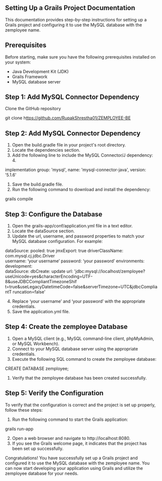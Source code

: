 ﻿## Setting Up a Grails Project Documentation

This documentation provides step-by-step instructions for setting up a Grails project and configuring it to use the MySQL database with the zemployee name.

## Prerequisites

Before starting, make sure you have the following prerequisites installed on your system:

- Java Development Kit (JDK)
- Grails Framework
- MySQL database server

## Step 1: Add MySQL Connector Dependency

Clone the GitHub repository

git clone h[ttps://github.com/RupakShrestha01/ZEMPLOYEE-BE](https://github.com/RupakShrestha01/ZEMPLOYEE-BE)

## Step 2: Add MySQL Connector Dependency

1. Open the build.gradle file in your project's root directory.
1. Locate the dependencies section.
1. Add the following line to include the MySQL Connector/J dependency: 4.

implementation group: 'mysql', name: 'mysql-connector-java', version: '5.1.6'

1. Save the build.gradle file.
1. Run the following command to download and install the dependency:

grails compile

## Step 3: Configure the Database

1. Open the grails-app/conf/application.yml file in a text editor.
1. Locate the dataSource section.
1. Update the url, username, and password properties to match your MySQL database configuration. For example:

dataSource:
    pooled: true
    jmxExport: true
    driverClassName: com.mysql.cj.jdbc.Driver   
    username: ‘your username’
    password: ‘your  password’
environments:   
    development:     
        dataSource:
            dbCreate: update
            url: 'jdbc:mysql://localhost/zemployee? useUnicode=yes&characterEncoding=UTF-8&useJDBCCompliantTimezoneShif t=true&useLegacyDatetimeCode=false&serverTimezone=UTC&jdbcCompliantT runcation=false'

4. Replace ‘your username’ and ‘your  password’ with the appropriate credentials.
4. Save the application.yml file.

## Step 4: Create the zemployee Database

1. Open a MySQL client (e.g., MySQL command-line client, phpMyAdmin, or MySQL Workbench).
1. Connect to your MySQL database server using the appropriate credentials.
1. Execute the following SQL command to create the zemployee database:

CREATE DATABASE zemployee;

1. Verify that the zemployee database has been created successfully.

## Step 5: Verify the Configuration

To verify that the configuration is correct and the project is set up properly, follow these steps:

1. Run the following command to start the Grails application:

grails run-app

2. Open a web browser and navigate to http://localhost:8080.
2. If you see the Grails welcome page, it indicates that the project has been set up successfully.

Congratulations! You have successfully set up a Grails project and configured it to use the MySQL database with the zemployee name. You can now start developing your application using Grails and utilize the zemployee database for your needs.
